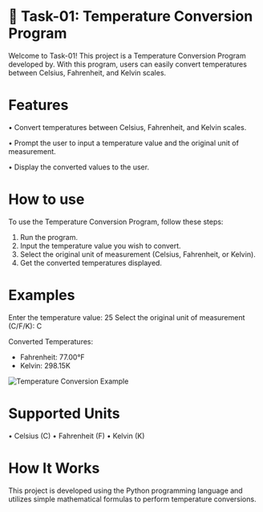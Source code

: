 # 📝 Task-01: Temperature Conversion Program

Welcome to Task-01! This project is a Temperature Conversion Program developed by. With this program, users can easily convert temperatures between Celsius, Fahrenheit, and Kelvin scales.

# Features 

•	Convert temperatures between Celsius, Fahrenheit, and Kelvin scales.

•	Prompt the user to input a temperature value and the original unit of measurement.

•	Display the converted values to the user.

# How to use 

To use the Temperature Conversion Program, follow these steps:
1.	Run the program.
2.	Input the temperature value you wish to convert.
3.	Select the original unit of measurement (Celsius, Fahrenheit, or Kelvin).
4.	Get the converted temperatures displayed.

# Examples 

Enter the temperature value: 25
Select the original unit of measurement (C/F/K): C

Converted Temperatures:
- Fahrenheit: 77.00°F
- Kelvin: 298.15K

![Temperature Conversion Example](https://private-user-images.githubusercontent.com/168870781/337469846-2b6e7ef2-e08a-43ef-8ee7-129d32c700dd.jpg?jwt=eyJhbGciOiJIUzI1NiIsInR5cCI6IkpXVCJ9.eyJpc3MiOiJnaXRodWIuY29tIiwiYXVkIjoicmF3LmdpdGh1YnVzZXJjb250ZW50LmNvbSIsImtleSI6ImtleTUiLCJleHAiOjE3MTc3MTgyMzYsIm5iZiI6MTcxNzcxNzkzNiwicGF0aCI6Ii8xNjg4NzA3ODEvMzM3NDY5ODQ2LTJiNmU3ZWYyLWUwOGEtNDNlZi04ZWU3LTEyOWQzMmM3MDBkZC5qcGc_WC1BbXotQWxnb3JpdGhtPUFXUzQtSE1BQy1TSEEyNTYmWC1BbXotQ3JlZGVudGlhbD1BS0lBVkNPRFlMU0E1M1BRSzRaQSUyRjIwMjQwNjA2JTJGdXMtZWFzdC0xJTJGczMlMkZhd3M0X3JlcXVlc3QmWC1BbXotRGF0ZT0yMDI0MDYwNlQyMzUyMTZaJlgtQW16LUV4cGlyZXM9MzAwJlgtQW16LVNpZ25hdHVyZT02NTFhMmY1ZmRhZjAzNTA5ZWE3ZDU1ZDM2ZjFiNWVkMzVkODNkNzJmNDNmMWQyNDM2MDRhODI1NTQ4NDE5ZjY0JlgtQW16LVNpZ25lZEhlYWRlcnM9aG9zdCZhY3Rvcl9pZD0wJmtleV9pZD0wJnJlcG9faWQ9MCJ9.8Wtr4w_5Cbgo54mB6vZxbnyZx4M43bUPgtnQO9_K9LQ)
  
# Supported Units

•	Celsius (C)
•	Fahrenheit (F)
•	Kelvin (K)

# How It Works

This project is developed using the Python programming language and utilizes simple mathematical formulas to perform temperature conversions.


